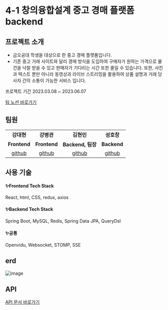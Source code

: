 # 4-1 창의융합설계 중고 경매 플랫폼 backend

## 프로젝트 소개
 - 금오공대 학생을 대상으로 한 중고 경매 플랫폼입니다. 
 - 기존 중고 거래 사이트와 달리 경매 방식을 도입하여 구매자가 원하는 가격으로 물건을 낙찰 받을 수 있고 판매자가 기다리는 시간 또한 줄일 수 있습니다. 또한, 사진과 텍스트 뿐만 아니라 동영상과 라이브 스트리밍을 활용하여 상품 설명과 거래 당사자 간의 소통이 가능한 서비스 입니다.
 
 프로젝트 기간
 2023.03.08 ~ 2023.06.07
 
[ 팀 노션 바로가기 ](https://ionized-bell-d13.notion.site/a51f8fb42f1344b392332d4fbaa966f5)

## 팀원
<table>
  <tr>
    <td align="center" vertical-align='middle'><strong>강대현</strong></td>
    <td align="center" vertical-align='middle'><strong>강병관</strong></td>
    <td align="center" vertical-align='middle'><strong>김현민</strong></td>
    <td align="center" vertical-align='middle'><strong>성호창</strong></td>
  </tr>
  <tr>
    <td align="center"><b>Frontend</b></td>
    <td align="center"><b>Frontend</b></td>
    <td align="center"><b>Backend, 팀장</b></td>
    <td align="center"><b>Backend</b></td>
  </tr>
    <tr>
      <td align="center"><a href="https://github.com/Mythenmatz1128" target='_blank'>github</a></td>
      <td align="center"><a href="https://github.com/BKKang1" target='_blank'>github</a></td>
      <td align="center"><a href="https://github.com/gusals00" target='_blank'>github</a></td>
      <td align="center"><a href="https://github.com/HoChangSUNG" target='_blank'>github</a></td>
  </tr>
</table>


## 사용 기술
#### ✨Frontend Tech Stack
<div align='left'>
  React, html, CSS, redux, axios 

</div>

#### ✨Backend Tech Stack
<div align='left'>
  Spring Boot, MySQL, Redis, Spring Data JPA, QueryDsl

</div>

#### ✨공통
<div align='left'>
  Openvidu, Websocket, STOMP, SSE

</div>

## erd
![image](https://user-images.githubusercontent.com/87007552/234491762-603ed91b-45f9-48e5-8352-dd5847526596.png)

## API
[ API 문서 바로가기 ](https://usedauction.shop/swagger-ui/index.html#/)
